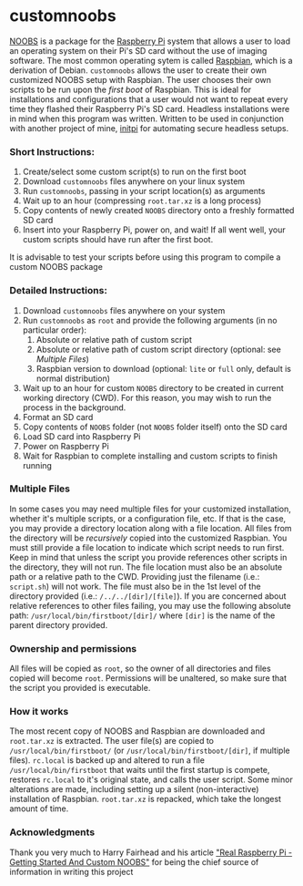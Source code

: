 # customnoobs
[NOOBS](https://github.com/raspberrypi/noobs) is a package for the [Raspberry Pi](https://www.raspberrypi.org/) system that allows a user to load an operating system on their Pi's SD card without the use of imaging software.  The most common operating sytem is called [Raspbian](https://www.raspberrypi.org/downloads/raspbian/), which is a derivation of Debian.  `customnoobs` allows the user to create their own customized NOOBS setup with Raspbian.  The user chooses their own scripts to be run upon the *first boot* of Raspbian.  This is ideal for installations and configurations that a user would not want to repeat every time they flashed their Raspberry Pi's SD card.  Headless installations were in mind when this program was written.  Written to be used in conjunction with another project of mine, [initpi](https://github.com/rbrutherford3/initpi) for automating secure headless setups.

###  Short Instructions:
1. Create/select some custom script(s) to run on the first boot
1. Download `customnoobs` files anywhere on your linux system
1. Run `customnoobs`, passing in your script location(s) as arguments
1. Wait up to an hour (compressing `root.tar.xz` is a long process)
1. Copy contents of newly created `NOOBS` directory onto a freshly formatted SD card
1. Insert into your Raspberry Pi, power on, and wait!  If all went well, your custom scripts should have run after the first boot.

It is advisable to test your scripts before using this program to compile a custom NOOBS package

### Detailed Instructions:
1. Download `customnoobs` files anywhere on your system
1. Run `customnoobs` as `root` and provide the following arguments (in no particular order):
    1. Absolute or relative path of custom script
    1. Absolute or relative path of custom script directory (optional: see *Multiple Files*)
    1. Raspbian version to download (optional: `lite` or `full` only, default is normal distribution)
1.  Wait up to an hour for custom `NOOBS` directory to be created in current working directory (CWD).  For this reason, you may wish to run the process in the background.
1.  Format an SD card
1.  Copy contents of `NOOBS` folder (not `NOOBS` folder itself) onto the SD card
1.  Load SD card into Raspberry Pi
1.  Power on Raspberry Pi
1.  Wait for Raspbian to complete installing and custom scripts to finish running
  
### Multiple Files
In some cases you may need multiple files for your customized installation, whether it's multiple scripts, or a configuration file, etc.  If that is the case, you may provide a directory location along with a file location.  All files from the directory will be *recursively* copied into the customized Raspbian.  You must still provide a file location to indicate which script needs to run first.  Keep in mind that unless the script you provide references other scripts in the directory, they will not run.  The file location must also be an absolute path or a relative path to the CWD.  Providing just the filename (i.e.: `script.sh`) will not work.  The file must also be in the 1st level of the directory provided (i.e.: `/../../[dir]/[file]`).  If you are concerned about relative references to other files failing, you may use the following absolute path: `/usr/local/bin/firstboot/[dir]/` where `[dir]` is the name of the parent directory provided.

### Ownership and permissions
All files will be copied as `root`, so the owner of all directories and files copied will become `root`.  Permissions will be unaltered, so make sure that the script you provided is executable.

### How it works
The most recent copy of NOOBS and Raspbian are downloaded and `root.tar.xz` is extracted. The user file(s) are copied to `/usr/local/bin/firstboot/` (or `/usr/local/bin/firstboot/[dir]`, if multiple files).  `rc.local` is backed up and altered to run a file `/usr/local/bin/firstboot` that waits until the first startup is compete, restores `rc.local` to it's original state, and calls the user script.  Some minor alterations are made, including setting up a silent (non-interactive) installation of Raspbian.  `root.tar.xz` is repacked, which take the longest amount of time.

### Acknowledgments
Thank you very much to Harry Fairhead and his article ["Real Raspberry Pi - Getting Started And Custom NOOBS"](https://kbroman.org/github_tutorial/pages/init.html) for being the chief source of information in writing this project
